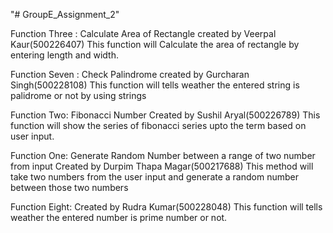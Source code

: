 "# GroupE_Assignment_2"

Function Three : Calculate Area of Rectangle
created by Veerpal Kaur(500226407)
This function will Calculate the area of rectangle by entering length and width.

Function Seven : Check Palindrome
created by Gurcharan Singh(500228108)
This function will tells weather the entered string is palidrome or not by using strings

Function Two: Fibonacci Number
Created by Sushil Aryal(500226789)
This function will show the series of fibonacci series upto the term based on user input.

Function One: Generate Random Number between a range of two number from input
Created by Durpim Thapa Magar(500217688)
This method will take two numbers from the user input and generate a random number between those two numbers

Function Eight:
Created by Rudra Kumar(500228048)
This function will tells weather the entered number is prime number or not.